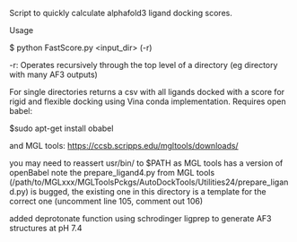 Script to quickly calculate alphafold3 ligand docking scores.

Usage

$ python FastScore.py <input_dir> (-r)

-r: Operates recursively through the top level of a directory (eg directory with many AF3 outputs)

For single directories returns a csv with all ligands docked with a score for rigid and flexible docking using Vina conda implementation.
Requires open babel:

$sudo apt-get install obabel

and MGL tools:
https://ccsb.scripps.edu/mgltools/downloads/

you may need to reassert usr/bin/ to $PATH as MGL tools has a version of openBabel
note the prepare_ligand4.py from MGL tools (/path/to/MGLxxx/MGLToolsPckgs/AutoDockTools/Utilities24/prepare_ligand.py) is bugged, the existing one in this directory is a template for the correct one (uncomment line 105, comment out 106)

added deprotonate function using schrodinger ligprep to generate AF3 structures at pH 7.4